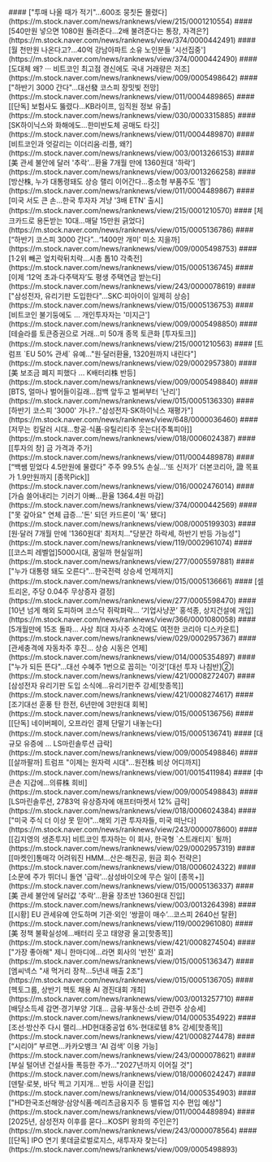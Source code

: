 <head><meta charset="utf-8"><title>Vers : 20250526_2000 </title></head>
#### ["투매 나올 때가 적기"…600조 뭉칫돈 몰렸다](https://m.stock.naver.com/news/ranknews/view/215/0001210554)
#### [540만원 넣으면 1080원 돌려준다…2배 불려준다는 통장, 자격은?](https://m.stock.naver.com/news/ranknews/view/374/0000442491)
#### [월 천만원 나온다고?…40억 강남아파트 소유 노인분들 '시선집중'](https://m.stock.naver.com/news/ranknews/view/374/0000442490)
#### [도대체 왜? ··· 비트코인 최고점 경신에도 국내 거래량은 저조](https://m.stock.naver.com/news/ranknews/view/009/0005498642)
#### ["하반기 3000 간다"…대선發 코스피 장밋빛 전망](https://m.stock.naver.com/news/ranknews/view/011/0004489865)
#### [[단독] 보험사도 뚫렸다…KB라이프, 임직원 정보 유출](https://m.stock.naver.com/news/ranknews/view/030/0003315885)
#### [SK하이닉스와 화해에도…한미반도체 공매도 타깃](https://m.stock.naver.com/news/ranknews/view/011/0004489870)
#### [비트코인과 엇갈리는 이더리움·리플, 왜?](https://m.stock.naver.com/news/ranknews/view/003/0013266153)
#### [美 관세 불안에 달러 '추락'…환율 7개월 만에 1360원대 '하락'](https://m.stock.naver.com/news/ranknews/view/003/0013266258)
#### [방산株, 누가 대통령돼도 상승 랠리 이어간다…중소형 부품주도 '찜'](https://m.stock.naver.com/news/ranknews/view/011/0004489867)
#### [미국 서도 큰 손...한국 투자자 겨냥 '3배 ETN' 출시](https://m.stock.naver.com/news/ranknews/view/215/0001210570)
#### [체크카드로 용돈받는 10대…매달 15만원 긁었다](https://m.stock.naver.com/news/ranknews/view/015/0005136786)
#### [“하반기 코스피 3000 간다”…‘1400만 개미’ 미소 지을까](https://m.stock.naver.com/news/ranknews/view/009/0005498753)
#### [1·2위 빼곤 엎치락뒤치락…시총 톱10 각축전](https://m.stock.naver.com/news/ranknews/view/015/0005136745)
#### [이제 ‘12억 초과·다주택자’도 평생 주택연금 받는다](https://m.stock.naver.com/news/ranknews/view/243/0000078619)
#### ["삼성전자, 유리기판 도입한다"…SKC·피아이이 일제히 상승](https://m.stock.naver.com/news/ranknews/view/015/0005136753)
#### [비트코인 불기둥에도 … 개인투자자는 '미지근'](https://m.stock.naver.com/news/ranknews/view/009/0005498850)
#### [테슬라를 토큰증권으로 거래…미 50개 종목 토큰화 [투자토크]](https://m.stock.naver.com/news/ranknews/view/215/0001210563)
#### [트럼프 `EU 50% 관세` 유예…"원·달러환율, 1320원까지 내린다"](https://m.stock.naver.com/news/ranknews/view/029/0002957380)
#### [美 보조금 폐지 피했다 … K배터리株 반등](https://m.stock.naver.com/news/ranknews/view/009/0005498840)
#### [BTS, 얼마나 벌어들이길래…컴백 앞두고 벌써부터 '난리'](https://m.stock.naver.com/news/ranknews/view/015/0005136330)
#### [하반기 코스피 '3000' 가나?.."삼성전자·SK하이닉스 재평가"](https://m.stock.naver.com/news/ranknews/view/648/0000036460)
#### [저무는 킹달러 시대…항공·식품·유틸리티주 웃는다[주톡피아]](https://m.stock.naver.com/news/ranknews/view/018/0006024387)
#### [[투자의 창] 금 가격과 주가](https://m.stock.naver.com/news/ranknews/view/011/0004489878)
#### [“백쌤 믿었다 4.5만원에 물렸다” 주주 99.5% 손실…‘또 신저가’ 더본코리아, 證 목표가 1.9만원까지 [종목Pick]](https://m.stock.naver.com/news/ranknews/view/016/0002476014)
#### [가슴 쓸어내리는 기러기 아빠…환율 1364.4원 마감](https://m.stock.naver.com/news/ranknews/view/374/0000442569)
#### ["못 갚아요" 연체 급증…'돈' 되던 카드론이 '독' 됐다](https://m.stock.naver.com/news/ranknews/view/008/0005199303)
#### [원·달러 7개월 만에 '1360원대' 최저치…"당분간 하락세, 하반기 반등 가능성"](https://m.stock.naver.com/news/ranknews/view/119/0002961074)
#### [[코스피 레벨업]5000시대, 꿈일까 현실일까](https://m.stock.naver.com/news/ranknews/view/277/0005597881)
#### ["누가 대통령 돼도 오른다"…한국전력 상승세 언제까지](https://m.stock.naver.com/news/ranknews/view/015/0005136661)
#### [셀트리온, 주당 0.04주 무상증자 결정](https://m.stock.naver.com/news/ranknews/view/277/0005598470)
#### [10년 넘게 해외 도피하며 코스닥 쥐락펴락… ‘기업사냥꾼’ 홍석종, 상지건설에 개입](https://m.stock.naver.com/news/ranknews/view/366/0001080058)
#### [5개월만에 15조 돌파… 사상 최대 자사주 소각에도 여전한 코리아 디스카운트](https://m.stock.naver.com/news/ranknews/view/029/0002957367)
#### [관세충격에 자동차주 후진… 상승 시동은 언제](https://m.stock.naver.com/news/ranknews/view/014/0005354897)
#### ["누가 되든 뜬다"…대선 수혜주 1번으로 꼽히는 '이것'[대선 투자 나침반]②](https://m.stock.naver.com/news/ranknews/view/421/0008272407)
#### [삼성전자 유리기판 도입 소식에…유리기판주 강세[핫종목]](https://m.stock.naver.com/news/ranknews/view/421/0008274617)
#### [조기대선 훈풍 탄 한전, 6년만에 3만원대 회복](https://m.stock.naver.com/news/ranknews/view/015/0005136756)
#### [[단독] 네이버페이, 오프라인 결제 단말기 내놓는다](https://m.stock.naver.com/news/ranknews/view/015/0005136741)
#### [대규모 유증에 … LS마린솔루션 급락](https://m.stock.naver.com/news/ranknews/view/009/0005498846)
#### [[살까팔까] 트럼프 "이제는 원자력 시대"…원전株 비상 어디까지](https://m.stock.naver.com/news/ranknews/view/001/0015411984)
#### [中 큰손 지갑에…의류株 희비](https://m.stock.naver.com/news/ranknews/view/009/0005498843)
#### [LS마린솔루션, 2783억 유상증자에 애프터마켓서 12% 급락](https://m.stock.naver.com/news/ranknews/view/018/0006024384)
#### ["미국 주식 더 이상 못 믿어"…해외 기관 투자자들, 미국 떠난다](https://m.stock.naver.com/news/ranknews/view/243/0000078600)
#### [[김지영의 생존투자] 비트코인 투자하는 이 회사, 한국형 `스트래티지` 될까](https://m.stock.naver.com/news/ranknews/view/029/0002957319)
#### [[마켓인]통매각 어려워진 HMM…산은·해진공, 원금 회수 전략은](https://m.stock.naver.com/news/ranknews/view/018/0006024322)
#### [소문에 주가 뛰더니 돌연 '급락'…삼성바이오에 무슨 일이 [종목+]](https://m.stock.naver.com/news/ranknews/view/015/0005136337)
#### [美 관세 불안에 달러값 '추락'…환율 장초반 1360원대 진입](https://m.stock.naver.com/news/ranknews/view/003/0013264398)
#### [[시황] EU 관세유예 안도하며 기관·외인 ‘쌍끌이 매수’…코스피 2640선 탈환](https://m.stock.naver.com/news/ranknews/view/119/0002961080)
#### [美 정책 불확실성에…배터리 웃고 태양광 울고[핫종목]](https://m.stock.naver.com/news/ranknews/view/421/0008274504)
#### ["가장 좋아해" 제니 한마디에…라면 회사의 '반전' 효과](https://m.stock.naver.com/news/ranknews/view/015/0005136347)
#### [엠씨넥스 "새 먹거리 장착…5년내 매출 2조"](https://m.stock.naver.com/news/ranknews/view/015/0005136705)
#### [헥토그룹, 상반기 헥토 채용 AI 경진대회 개최](https://m.stock.naver.com/news/ranknews/view/003/0013257710)
#### [배당소득세 감면·경기부양 기대... 금융·부동산·소비 관련주 상승세](https://m.stock.naver.com/news/ranknews/view/014/0005354922)
#### [조선·방산주 다시 랠리…HD현대중공업 6%·현대로템 8% 강세[핫종목]](https://m.stock.naver.com/news/ranknews/view/421/0008274478)
#### [“시리야” 부르면…카카오뱅크 ‘AI 검색’ 이용 가능](https://m.stock.naver.com/news/ranknews/view/243/0000078621)
#### [부실 털어낸 건설사들 폭등한 주가..."2027년까지 이어질 것"](https://m.stock.naver.com/news/ranknews/view/018/0006024247)
#### [덴탈·로봇, 바닥 찍고 기지개… 반등 사이클 진입](https://m.stock.naver.com/news/ranknews/view/014/0005354903)
#### ["HD한국조선해양·삼양식품·메리츠금융지주 등 밸류업 지수 편입 예상"](https://m.stock.naver.com/news/ranknews/view/011/0004489894)
#### [2025년, 삼성전자 이후를 묻다…KOSPI 왕좌의 주인은?](https://m.stock.naver.com/news/ranknews/view/243/0000078564)
#### [[단독] IPO 연기 롯데글로벌로지스, 새투자자 찾는다](https://m.stock.naver.com/news/ranknews/view/009/0005498893)
